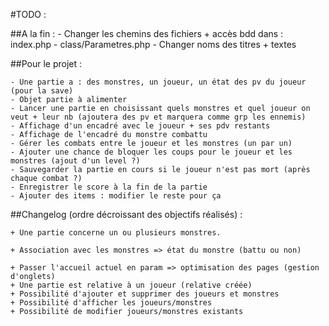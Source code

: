 #TODO : 


##A la fin :
    - Changer les chemins des fichiers + accès bdd dans : index.php - class/Parametres.php
    - Changer noms des titres + textes

##Pour le projet :


    - Une partie a : des monstres, un joueur, un état des pv du joueur (pour la save)
    - Objet partie à alimenter
    - Lancer une partie en choisissant quels monstres et quel joueur on veut + leur nb (ajoutera des pv et marquera comme grp les ennemis)
    - Affichage d'un encadré avec le joueur + ses pdv restants
    - Affichage de l'encadré du monstre combattu
    - Gérer les combats entre le joueur et les monstres (un par un)
    - Ajouter une chance de bloquer les coups pour le joueur et les monstres (ajout d'un level ?)
    - Sauvegarder la partie en cours si le joueur n'est pas mort (après chaque combat ?)
    - Enregistrer le score à la fin de la partie
    - Ajouter des items : modifier le reste pour ça




##Changelog (ordre décroissant des objectifs réalisés) :


    + Une partie concerne un ou plusieurs monstres.

    + Association avec les monstres => état du monstre (battu ou non)

    + Passer l'accueil actuel en param => optimisation des pages (gestion d'onglets)
    + Une partie est relative à un joueur (relative créée)
    + Possibilité d'ajouter et supprimer des joueurs et monstres
    + Possibilité d'afficher les joueurs/monstres
    + Possibilité de modifier joueurs/monstres existants



